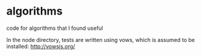 algorithms
==========

code for algorithms that I found useful

In the node directory, tests are written using vows, which is assumed to be installed: http://vowsjs.org/
